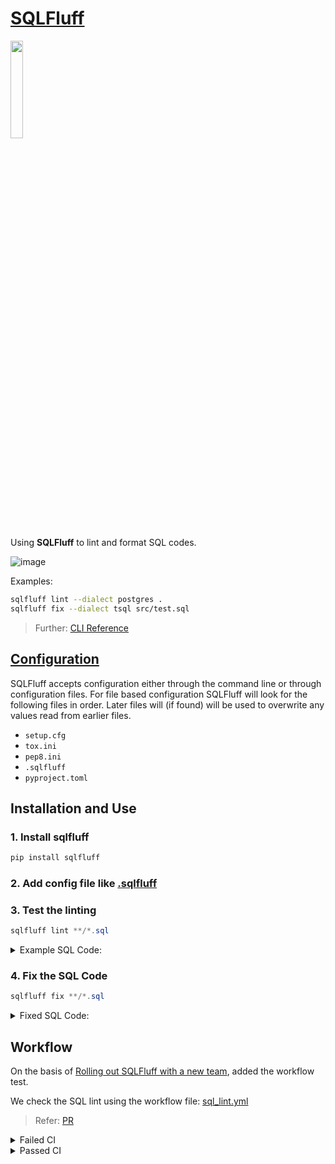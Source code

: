 # [SQLFluff](https://docs.sqlfluff.com/en/stable/index.html)

<img src='https://docs.sqlfluff.com/en/stable/_static/images/sqlfluff-lrg.png' width='20%' height='20%'>

Using **SQLFluff** to lint and format SQL codes.

![image](https://github.com/Saphall/SQLFluff/assets/66344649/3365146c-a915-4893-9a1c-3b93d5e6b9a9)

Examples:

```zsh
sqlfluff lint --dialect postgres .
sqlfluff fix --dialect tsql src/test.sql
```

> Further: [CLI Reference](https://docs.sqlfluff.com/en/stable/cli.html#cli-reference)

## [Configuration](https://docs.sqlfluff.com/en/stable/configuration.html#config)

SQLFluff accepts configuration either through the command line or through configuration files. For file based configuration SQLFluff will look for the following files in order. Later files will (if found) will be used to overwrite any values read from earlier files.

* `setup.cfg`
* `tox.ini`
* `pep8.ini`
* `.sqlfluff`
* `pyproject.toml`

## Installation and Use

### 1. Install sqlfluff

```zsh
pip install sqlfluff
```

### 2. Add config file like [.sqlfluff](./.sqlfluff)

### 3. Test the linting

```powershell
sqlfluff lint **/*.sql
```

<details>
<summary>Example SQL Code:</summary>
<br>
<code>select id, name from test;
</code>
<br>
<img src='https://github.com/Saphall/SQLFluff/assets/66344649/4c958aa2-5e95-4f0d-b352-9cec615c042d'>
</details>

### 4. Fix the SQL Code

```powershell
sqlfluff fix **/*.sql
```

<details>
<summary>Fixed SQL Code:</summary>
<br>
<code>SELECT
  id,
  name
FROM test;
</code>
<br>
<img src='https://github.com/Saphall/SQLFluff/assets/66344649/b6436dc2-8887-4d86-b711-9b91348f71dd'>
</details>

## Workflow

On the basis of [Rolling out SQLFluff with a new team](https://docs.sqlfluff.com/en/stable/teamrollout.html), added the workflow test.

We check the SQL lint using the workflow file: [sql_lint.yml](.github/workflows/sql_lint.yml)

> Refer: [PR](https://github.com/Saphall/SQLFluff/pull/1)

<details>
<summary>Failed CI</summary>
<br>
<img src='https://github.com/Saphall/SQLFluff/assets/66344649/23120f3d-31d8-44f0-843d-bb3dacc3fa22'>
</details>

<details>
<summary>Passed CI</summary>
<br>
<img src='https://github.com/Saphall/SQLFluff/assets/66344649/2aa000ee-e466-4f4c-86ed-2dd62bcac462'>
</details>
